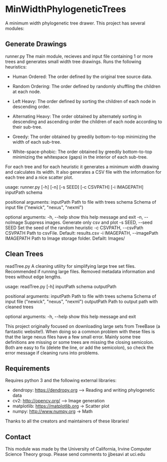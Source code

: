 # MinWidthPhylogeneticTrees

A minimum width phylogenetic tree drawer.
This project has several modules:

## Generate Drawings

runner.py
The main module, recieves and input file containing 1 or more trees and generates small width tree drawings.
Runs the following heuristics:
  - Human Ordered: The order defined by the original tree source data.

  - Random Ordering: The order defined by randomly shuffling the children at each node.

  - Left Heavy: The order defined by sorting the children of each node in descending order.

  - Alternating Heavy: The order obtained by alternately sorting in descending and ascending order the children of each node according to their sub-tree.

  - Greedy: The order obtained by greedily bottom-to-top minimizing the width of each sub-tree. 

  - White-space-phobic: The order obtained by greedily bottom-to-top minimizing the whitespace (gaps) in the interior of each sub-tree. 

For each tree and for each heuristic it generates a minimum width drawing and calculates its width. 
It also generates a CSV file with the information for each tree and a nice scatter plot. 

usage: runner.py [-h] [-n] [-s SEED] [-c CSVPATH] [-i IMAGEPATH]
                 inputPath schema

positional arguments:
  inputPath             Path to file with trees
  schema                Schema of input file ("newick", "nexus", "nexml")

optional arguments:
  -h, --help            show this help message and exit
  -n, --noImage         Suppress images. Generate only csv and plot
  -s SEED, --seed SEED  Set the seed of the random heuristic
  -c CSVPATH, --csvPath CSVPATH
                        Path to csvFile. Default: results.csv
  -i IMAGEPATH, --imagePath IMAGEPATH
                        Path to Image storage folder. Defailt: Images/

## Clean Trees

readTree.py
A cleaning utility for simplifying large tree set files. Recommended if running large files.
Removed metadata information and trees without edge lengths. 

usage: readTree.py [-h] inputPath schema outputPath

positional arguments:
  inputPath   Path to file with trees
  schema      Schema of input file ("newick", "nexus", "nexml")
  outputPath  Path to output path with cleaned trees

optional arguments:
  -h, --help  show this help message and exit
  
This project originally focused on downloading large sets from TreeBase (a fantastic website!). When doing so a common problem with these files is that the large nexus files have a few small error. Mainly some tree definitions are missing or some trees are missing the closing semicolon. Both are easy to fix (delete the line, or add the semicolon), so check the error message if cleaning runs into problems. 
  
## Requirements
  
Requires python 3 and the following external libraries:
  
  - dendropy: https://dendropy.org --> Reading and writing phylogenetic data
  - cv2: http://opencv.org/ --> Image generation
  - matplotlib: https://matplotlib.org -> Scatter plot
  - numpy: http://www.numpy.org -> Math

Thanks to all the creators and maintainers of these libraries!

## Contact

This module was made by the University of California, Irvine Computer Science Theory group. Please send comments to jjbesavi at uci.edu
